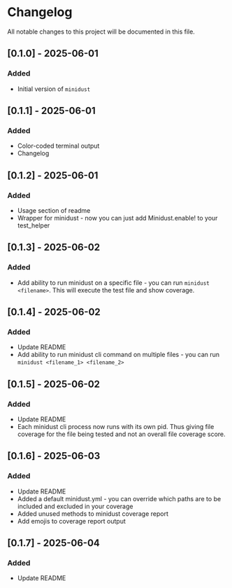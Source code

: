 # Changelog

All notable changes to this project will be documented in this file.

## [0.1.0] - 2025-06-01
### Added
- Initial version of `minidust`


## [0.1.1] - 2025-06-01
### Added
- Color-coded terminal output
- Changelog


## [0.1.2] - 2025-06-01
### Added
- Usage section of readme
- Wrapper for minidust - now you can just add Minidust.enable! to your test_helper

## [0.1.3] - 2025-06-02
### Added
- Add ability to run minidust on a specific file - you can run `minidust <filename>`. This will execute the test file and show coverage.

## [0.1.4] - 2025-06-02
### Added
- Update README
- Add ability to run minidust cli command on multiple files - you can run `minidust <filename_1> <filename_2>`

## [0.1.5] - 2025-06-02
### Added
- Update README
- Each minidust cli process now runs with its own pid. Thus giving file coverage for the file being tested and not an overall file coverage score.

## [0.1.6] - 2025-06-03
### Added
- Update README
- Added a default minidust.yml - you can override which paths are to be included and excluded in your coverage
- Added unused methods to minidust coverage report
- Add emojis to coverage report output


## [0.1.7] - 2025-06-04
### Added
- Update README
